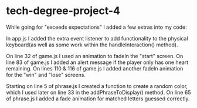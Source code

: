 # tech-degree-project-4
While going for "exceeds expectations" I added a few extras into my code:

In app.js I added the extra event listener to add functionality to the physical keyboard(as well as some work within the handleInteraction() method).

On line 32 of game.js I used an animation to fadeIn the "start" screen.
On line 83 of game.js I added an alert message if the player only has one heart remaining.
On lines 110 & 116 of game.js I added another fadeIn animation for the "win" and "lose" screens.

Starting on line 5 of phrase.js I created a function to create a random color, which I used later on line 33 in the addPhraseToDisplay() method.
On line 65 of phrase.js I added a fade animation for matched letters guessed correctly.
